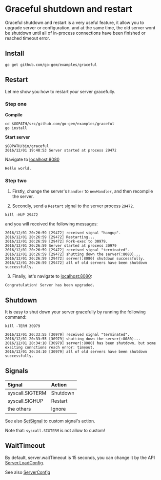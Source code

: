 # Graceful shutdown and restart

Graceful shutdown and restart is a very useful feature, it allow you to upgrade server or configuration,  and at the same time,
the old server wont be shutdown until all of in-process connections have been finished or reached timeout error.

## Install

```
go get github.com/go-gem/examples/graceful
```

## Restart

Let me show you how to restart your server gracefully.

### Step one

**Compile**

```
cd $GOPATH/src/github.com/go-gem/examples/graceful
go install
```

**Start server**

```
$GOPATH/bin/graceful
2016/12/01 19:48:53 Server started at process 29472
```

Navigate to [localhost:8080](http://localhost:8080)

```
Hello world.
```

### Step two

1. Firstly, change the server's `handler` to `newHandler`, and then recompile the server.

2. Secondly, send a `Restart` signal to the server process `29472`.

```
kill -HUP 29472
```

and you will received the following messages:

```
2016/12/01 20:26:59 [29472] received signal "hangup".
2016/12/01 20:26:59 [29472] Restarting...
2016/12/01 20:26:59 [29472] Fork-exec to 30979.
2016/12/01 20:26:59 Server started at process 30979
2016/12/01 20:26:59 [29472] received signal "terminated".
2016/12/01 20:26:59 [29472] shutting down the server(:8080)...
2016/12/01 20:26:59 [29472] server(:8080) shutdown successfully.
2016/12/01 20:26:59 [29472] all of old servers have been shutdown successfully.
```

3. Finally, let's navigate to [localhost:8080](http://localhost:8080):

```
Congratulation! Server has been upgraded.
```


## Shutdown

It is easy to shut down your server gracefully by running the following command:

```
kill -TERM 30979
```

```
2016/12/01 20:33:55 [30979] received signal "terminated".
2016/12/01 20:33:55 [30979] shutting down the server(:8080)...
2016/12/01 20:34:10 [30979] server(:8080) has been shutdown, but some exsiting connctions reach error: timeout.
2016/12/01 20:34:10 [30979] all of old servers have been shutdown successfully.
```

## Signals

| Signal          | Action   |
|:------          |:---------|
| syscall.SIGTERM | Shutdown |
| syscall.SIGHUP  | Restart  |
| the others      | Ignore   |

See also [SetSignal](https://godoc.org/github.com/go-gem/gem#SetSignal) to custom signal's action.

Note that: `syscall.SIGTERM` is not allow to custom!

## WaitTimeout

By default, server.waitTimeout is 15 seconds, you can change it by the API [Server.LoadConfig](https://godoc.org/github.com/go-gem/gem#Server.LoadConfig).

See also [ServerConfig](https://godoc.org/github.com/go-gem/gem#ServerConfig)